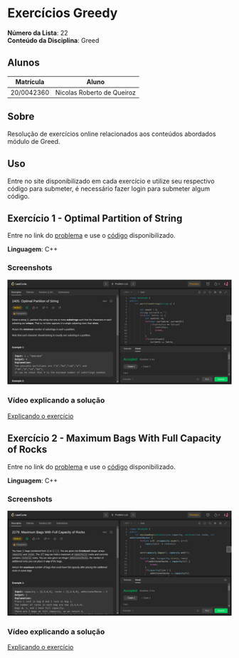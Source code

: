 # Exercícios Greedy

**Número da Lista**: 22<br>
**Conteúdo da Disciplina**: Greed<br>

## Alunos

| Matrícula  | Aluno                      |
| ---------- | -------------------------- |
| 20/0042360 | Nicolas Roberto de Queiroz |

## Sobre

Resolução de exercícios online relacionados aos conteúdos abordados módulo de Greed.

## Uso

Entre no site disponibilizado em cada exercício e utilize seu respectivo código para submeter, é necessário fazer login para submeter algum código.

## Exercício 1 - Optimal Partition of String

Entre no link do [problema](https://leetcode.com/problems/optimal-partition-of-string/) e use o [código](/Optimal%20Partition%20of%20String/solve.cpp) disponibilizado.

**Linguagem**: C++<br>

### Screenshots

![Optimal Partition of String](/Optimal%20Partition%20of%20String//assets//figure1.png)

### Vídeo explicando a solução

[Explicando o exercício](/Optimal%20Partition%20of%20String//assets//exercício1-OptimalPartitionofString.mp4)

## Exercício 2 - Maximum Bags With Full Capacity of Rocks

Entre no link do [problema](https://leetcode.com/problems/maximum-bags-with-full-capacity-of-rocks/) e use o [código](/Maximum%20Bags%20With%20Full%20Capacity%20of%20Rocks/solve.cpp) disponibilizado.

**Linguagem**: C++<br>

### Screenshots

![Maximum Bags With Full Capacity of Rocks](/Maximum%20Bags%20With%20Full%20Capacity%20of%20Rocks/assets/figura1.png)

### Vídeo explicando a solução

[Explicando o exercício](/Maximum%20Bags%20With%20Full%20Capacity%20of%20Rocks/assets/exercício2MaximumBagsWithFullCapacityofRocks.mp4)
